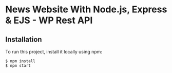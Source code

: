 # News Website With Node.js, Express & EJS - WP Rest API

## Installation
To run this project, install it locally using npm:

```
$ npm install
$ npm start
```